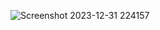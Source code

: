 
![Screenshot 2023-12-31 224157](https://github.com/abhishekv1000/5.NewsLetter-using-Express-js-Mailchamp-API/assets/114013340/56b59c3b-6d70-48e6-bcda-0e796ecb087c)


